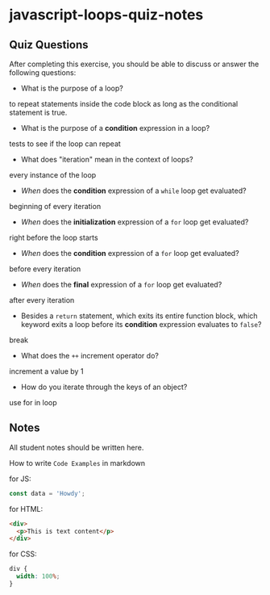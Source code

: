 # javascript-loops-quiz-notes

## Quiz Questions

After completing this exercise, you should be able to discuss or answer the following questions:

- What is the purpose of a loop?

to repeat statements inside the code block as long as the conditional statement is true.

- What is the purpose of a **condition** expression in a loop?

tests to see if the loop can repeat

- What does "iteration" mean in the context of loops?

every instance of the loop

- _When_ does the **condition** expression of a `while` loop get evaluated?

beginning of every iteration

- _When_ does the **initialization** expression of a `for` loop get evaluated?

right before the loop starts

- _When_ does the **condition** expression of a `for` loop get evaluated?

before every iteration

- _When_ does the **final** expression of a `for` loop get evaluated?

after every iteration

- Besides a `return` statement, which exits its entire function block, which keyword exits a loop before its **condition** expression evaluates to `false`?

break

- What does the `++` increment operator do?

increment a value by 1

- How do you iterate through the keys of an object?

use for in loop

## Notes

All student notes should be written here.

How to write `Code Examples` in markdown

for JS:

```javascript
const data = 'Howdy';
```

for HTML:

```html
<div>
  <p>This is text content</p>
</div>
```

for CSS:

```css
div {
  width: 100%;
}
```
